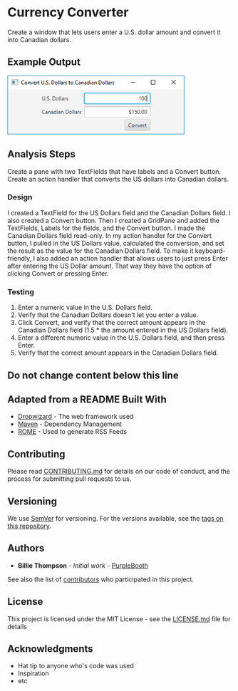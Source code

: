 # Currency Converter

Create a window that lets users enter a U.S. dollar amount and convert it into Canadian dollars.

## Example Output

![Sample Output](README.png)

## Analysis Steps

Create a pane with two TextFields that have labels and a Convert button. Create an action handler that converts the US dollars into Canadian dollars.

### Design

I created a TextField for the US Dollars field and the Canadian Dollars field. I also created a Convert button. Then I created a GridPane and added the TextFields, Labels for the fields, and the Convert button. I made the Canadian Dollars field read-only. In my action handler for the Convert button, I pulled in the US Dollars value, calculated the conversion, and set the result as the value for the Canadian Dollars field. To make it keyboard-friendly, I also added an action handler that allows users to just press Enter after entering the US Dollar amount. That way they have the option of clicking Convert or pressing Enter.

### Testing

1. Enter a numeric value in the U.S. Dollars field.
2. Verify that the Canadian Dollars doesn't let you enter a value.
3. Click Convert, and verify that the correct amount appears in the Canadian Dollars field (1.5 * the amount entered in the US Dollars field).
4. Enter a different numeric value in the U.S. Dollars field, and then press Enter.
5. Verify that the correct amount appears in the Canadian Dollars field.



## Do not change content below this line
## Adapted from a README Built With

* [Dropwizard](http://www.dropwizard.io/1.0.2/docs/) - The web framework used
* [Maven](https://maven.apache.org/) - Dependency Management
* [ROME](https://rometools.github.io/rome/) - Used to generate RSS Feeds

## Contributing

Please read [CONTRIBUTING.md](https://gist.github.com/PurpleBooth/b24679402957c63ec426) for details on our code of conduct, and the process for submitting pull requests to us.

## Versioning

We use [SemVer](http://semver.org/) for versioning. For the versions available, see the [tags on this repository](https://github.com/your/project/tags). 

## Authors

* **Billie Thompson** - *Initial work* - [PurpleBooth](https://github.com/PurpleBooth)

See also the list of [contributors](https://github.com/your/project/contributors) who participated in this project.

## License

This project is licensed under the MIT License - see the [LICENSE.md](LICENSE.md) file for details

## Acknowledgments

* Hat tip to anyone who's code was used
* Inspiration
* etc
